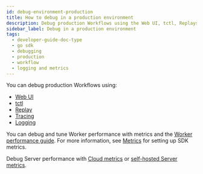 ```yaml
---
id: debug-environment-production
title: How to debug in a production environment
description: Debug production Workflows using the Web UI, tctl, Replays, Tracing, or Logging.
sidebar_label: Debug in a production environment
tags:
  - developer-guide-doc-type
  - go sdk
  - debugging
  - production
  - workflow
  - logging and metrics
---
```


You can debug production Workflows using:

- [Web UI](/web-ui)
- [tctl](/tctl-v1)
- [Replay](/go/testing#replay)
- [Tracing](/go/tracing)
- [Logging](/go/logging)

You can debug and tune Worker performance with metrics and the [Worker performance guide](/dev-guide/worker-performance).
For more information, see [Metrics](/go/metrics) for setting up SDK metrics.

Debug Server performance with [Cloud metrics](/cloud/metrics-intro) or [self-hosted Server metrics](/kb/legacy-oss-prod-deploy#scaling-and-metrics).

